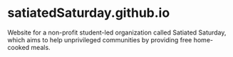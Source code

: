 # satiatedSaturday.github.io
Website for a non-profit student-led organization called Satiated Saturday, which aims to help unprivileged communities by providing free home-cooked meals.  
